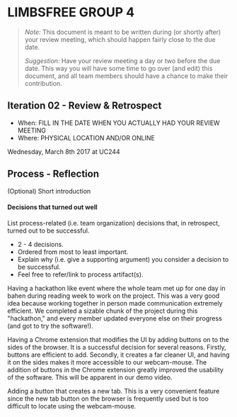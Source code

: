  # LIMBSFREE GROUP 4

 > _Note:_ This document is meant to be written during (or shortly after) your review meeting, which should happen fairly close to the due date.      
 >      
 > _Suggestion:_ Have your review meeting a day or two before the due date. This way you will have some time to go over (and edit) this document, and all team members should have a chance to make their contribution.

## Iteration 02 - Review & Retrospect

 * When: FILL IN THE DATE WHEN YOU ACTUALLY HAD YOUR REVIEW MEETING
 * Where: PHYSICAL LOCATION AND/OR ONLINE

 Wednesday, March 8th 2017 at UC244

 ## Process - Reflection

(Optional) Short introduction

#### Decisions that turned out well

List process-related (i.e. team organization) decisions that, in retrospect, turned out to be successful.

 * 2 - 4 decisions.
 * Ordered from most to least important.
 * Explain why (i.e. give a supporting argument) you consider a decision to be successful.
 * Feel free to refer/link to process artifact(s).

Having a hackathon like event where the whole team met up for one day in bahen during reading week to work on the project. This was a very good idea because working together in person made communication extremely efficient. We completed a sizable chunk of the project during this "hackathon," and every member updated everyone else on their progress (and got to try the software!).

Having a Chrome extension that modifies the UI by adding buttons on to the sides of the browser. It is a successful decision for several reasons. Firstly, buttons are efficient to add. Secondly, it creates a far cleaner UI, and having it on the sides makes it more accessible to our webcam-mouse. The addition of buttons in the Chrome extension greatly improved the usability of the software. This will be apparent in our demo video.

Adding a button that creates a new tab. This is a very convenient feature since the new tab button on the browser is frequently used but is too difficult to locate using the webcam-mouse.

